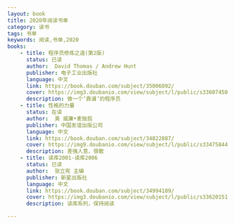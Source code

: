 ```yaml
---
layout: book
title: 2020年阅读书单
category: 读书
tags: 书单
keywords: 阅读,书单,2020
books: 
    - title: 程序员修炼之道(第2版)
      status: 已读
      author:  David Thomas / Andrew Hunt
      publisher: 电子工业出版社
      language: 中文
      link: https://book.douban.com/subject/35006892/
      cover: https://img3.doubanio.com/view/subject/l/public/s33607450.jpg
      description: 做一个‘靠谱’的程序员
    - title: 性格的力量
      status: 在读
      author:  美 威廉•麦独孤
      publisher: 中国友谊出版公司
      language: 中文
      link: https://book.douban.com/subject/34822887/
      cover: https://img9.doubanio.com/view/subject/l/public/s33475844.jpg
      description: 差强人意，很散
    - title: 读库2001-读库2006
      status: 已读
      author:  张立宪 主编
      publisher: 新星出版社
      language: 中文
      link: https://book.douban.com/subject/34994189/
      cover: https://img3.doubanio.com/view/subject/l/public/s33620151.jpg
      description: 读库系列，保持阅读 

---
```





     
  